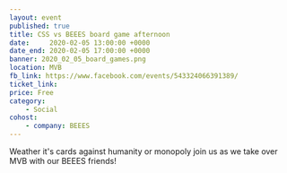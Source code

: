 ```yaml
---
layout: event
published: true
title: CSS vs BEEES board game afternoon
date:     2020-02-05 13:00:00 +0000
date_end: 2020-02-05 17:00:00 +0000
banner: 2020_02_05_board_games.png
location: MVB
fb_link: https://www.facebook.com/events/543324066391389/
ticket_link:
price: Free
category:
    - Social
cohost:
    - company: BEEES
---
```


Weather it's cards against humanity or monopoly join us as we take over MVB with our BEEES friends!
